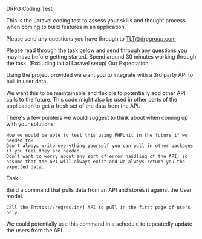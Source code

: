 DRPG Coding Test

This is the Laravel coding test to assess your skills and thought process when coming to build features in an application.

Please send any questions you have through to TLT@drpgroup.com

Please read through the task below and send through any questions you may have before getting started. Spend around 30 minutes working through the task. (Excluding initial Laravel setup)
Our Expectation

Using the project provided we want you to integrate with a 3rd party API to pull in user data.

We want this to be maintainable and flexible to potentially add other API calls to the future. This code might also be used in other parts of the application to get a fresh set of the data from the API.

There's a few pointers we would suggest to think about when coming up with your solutions:

    How we would be able to test this using PHPUnit in the future if we needed to?
    Don't always write everything yourself you can pull in other packages if you feel they are needed.
    Don't want to worry about any sort of error handling of the API, so assume that the API will always exist and we always return you the expected data.

Task

Build a command that pulls data from an API and stores it against the User model.

    Call the [https://reqres.in/] API to pull in the first page of users only.

We could potentially use this command in a schedule to repeatedly update the users from the API.
